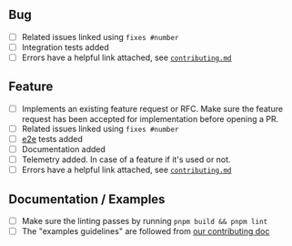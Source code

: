 <!--
Thanks for opening a PR! Your contribution is much appreciated.
To make sure your PR is handled as smoothly as possible we request that you follow the checklist sections below.
Choose the right checklist for the change(s) that you're making:
-->

## Bug

- [ ] Related issues linked using `fixes #number`
- [ ] Integration tests added
- [ ] Errors have a helpful link attached, see [`contributing.md`](https://github.com/vercel/next.js/blob/canary/contributing.md)

## Feature

- [ ] Implements an existing feature request or RFC. Make sure the feature request has been accepted for implementation before opening a PR.
- [ ] Related issues linked using `fixes #number`
- [ ] [e2e](https://github.com/vercel/next.js/blob/canary/contributing/core/testing.md#writing-tests-for-nextjs) tests added
- [ ] Documentation added
- [ ] Telemetry added. In case of a feature if it's used or not.
- [ ] Errors have a helpful link attached, see [`contributing.md`](https://github.com/vercel/next.js/blob/canary/contributing.md)

## Documentation / Examples

- [ ] Make sure the linting passes by running `pnpm build && pnpm lint`
- [ ] The "examples guidelines" are followed from [our contributing doc](https://github.com/vercel/next.js/blob/canary/contributing/examples/adding-examples.md)
